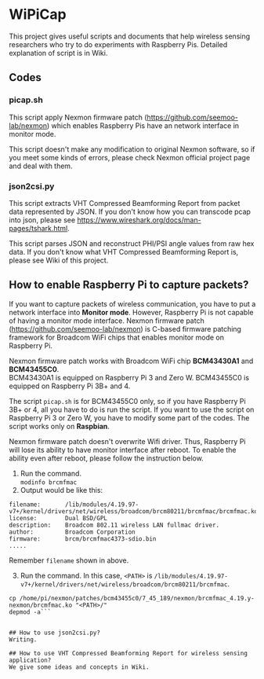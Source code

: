 # WiPiCap
This project gives useful scripts and documents that help wireless sensing researchers who try to do experiments with Raspberry Pis.
Detailed explanation of script is in Wiki.

## Codes
### picap.sh
This script apply Nexmon firmware patch (https://github.com/seemoo-lab/nexmon) which enables Raspberry Pis have an network interface in monitor mode.

This script doesn't make any modification to original Nexmon software, so if you meet some kinds of errors, please check Nexmon official project page and deal with them.

### json2csi.py
This script extracts VHT Compressed Beamforming Report from packet data represented by JSON.
If you don't know how you can transcode pcap into json, please see https://www.wireshark.org/docs/man-pages/tshark.html.

This script parses JSON and reconstruct PHI/PSI angle values from raw hex data.
If you don't know what VHT Compressed Beamforming Report is, please see Wiki of this project.

## How to enable Raspberry Pi to capture packets?
If you want to capture packets of wireless communication, you have to put a network interface into **Monitor mode**.  However, Raspberry Pi is not capable of having a monitor mode interface.  Nexmon firmware patch (https://github.com/seemoo-lab/nexmon) is C-based firmware patching framework for Broadcom WiFi chips that enables monitor mode on Raspberry Pi.

Nexmon firmware patch works with Broadcom WiFi chip **BCM43430A1** and **BCM43455C0**.  <br>BCM43430A1 is equipped on Raspberry Pi 3 and Zero W.  BCM43455C0 is equipped on Raspberry Pi 3B+ and 4.

The script `picap.sh` is for BCM43455C0 only, so if you have Raspberry Pi 3B+ or 4, all you have to do is run the script.  If you want to use the script on Raspberry Pi 3 or Zero W, you have to modify some part of the codes.  The script works only on **Raspbian**.

Nexmon firmware patch doesn't overwrite Wifi driver.  Thus, Raspberry Pi will lose its ability to have monitor interface after reboot.  To enable the ability even after reboot, please follow the instruction below.

1. Run the command.  
`modinfo brcmfmac`
2. Output would be like this:  
```
filename:       /lib/modules/4.19.97-v7+/kernel/drivers/net/wireless/broadcom/brcm80211/brcmfmac/brcmfmac.ko
license:        Dual BSD/GPL
description:    Broadcom 802.11 wireless LAN fullmac driver.
author:         Broadcom Corporation
firmware:       brcm/brcmfmac4373-sdio.bin
.....
```
Remember `filename` shown in above.

3. Run the command.  In this case, `<PATH>` is `/lib/modules/4.19.97-v7+/kernel/drivers/net/wireless/broadcom/brcm80211/brcmfmac`.
```mv "<PATH>/brcmfmac.ko" "<PATH>/brcmfmac.ko.orig"
cp /home/pi/nexmon/patches/bcm43455c0/7_45_189/nexmon/brcmfmac_4.19.y-nexmon/brcmfmac.ko "<PATH>/"
depmod -a```


## How to use json2csi.py?
Writing.

## How to use VHT Compressed Beamforming Report for wireless sensing application?
We give some ideas and concepts in Wiki.
